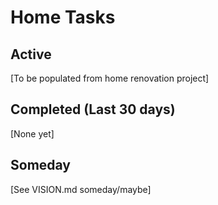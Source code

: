 # Home Tasks

## Active
[To be populated from home renovation project]

## Completed (Last 30 days)
[None yet]

## Someday
[See VISION.md someday/maybe]

